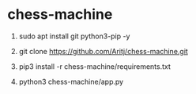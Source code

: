 # chess-machine

1. sudo apt install git python3-pip -y

2. git clone https://github.com/Aritj/chess-machine.git

3. pip3 install -r chess-machine/requirements.txt

4. python3 chess-machine/app.py
